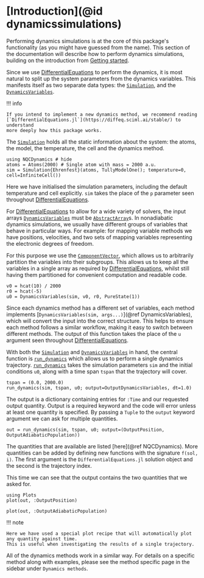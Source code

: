 # [Introduction](@id dynamicssimulations)

Performing dynamics simulations is at the core of this package's functionality
(as you might have guessed from the name).
This section of the documentation will describe how to perform dynamics simulations,
building on the introduction from [Getting started](@ref).

Since we use [DifferentialEquations](https://diffeq.sciml.ai/stable/)
to perform the dynamics, it is most natural
to split up the system parameters from the dynamics variables.
This manifests itself as two separate data types: the [`Simulation`](@ref), and the
[`DynamicsVariables`](@ref).

!!! info

    If you intend to implement a new dynamics method, we recommend reading
    [`DifferentialEquations.jl`](https://diffeq.sciml.ai/stable/) to understand
    more deeply how this package works.

The [`Simulation`](@ref) holds all the static information about the system: the atoms,
the model, the temperature, the cell and the dynamics method.

```@example dynamics
using NQCDynamics # hide
atoms = Atoms(2000) # Single atom with mass = 2000 a.u.
sim = Simulation{Ehrenfest}(atoms, TullyModelOne(); temperature=0, cell=InfiniteCell())
```
Here we have initialised the simulation parameters, including the default temperature and cell explicitly.
`sim` takes the place of the `p` parameter seen throughout [DifferentialEquations](https://diffeq.sciml.ai/stable/).

For [DifferentialEquations](https://diffeq.sciml.ai/stable/) to allow for a wide variety of solvers, 
the input arrays [`DynamicsVariables`](@ref) must be [`AbstractArray`](https://docs.julialang.org/en/v1/manual/interfaces/#man-interface-array)s.
In nonadiabatic dynamics simulations, we usually have different groups of variables that behave in particular ways.
For example: for mapping variable methods we have positions, velocities, and two sets of mapping variables representing
the electronic degrees of freedom.

For this purpose we use the [`ComponentVector`](https://github.com/jonniedie/ComponentArrays.jl), which allows us
to arbitrarily partition the variables into their subgroups.
This allows us to keep all the variables in a single array as required by
[DifferentialEquations](https://diffeq.sciml.ai/stable/),
whilst still having them partitioned for convenient computation and readable code.

```@example dynamics
v0 = hcat(10) / 2000
r0 = hcat(-5)
u0 = DynamicsVariables(sim, v0, r0, PureState(1))
```

Since each dynamics method has a different set of variables, each method implements
[`DynamicsVariables(sim, args...)`](@ref DynamicsVariables), which will convert the input into the correct
structure.
This helps to ensure each method follows a similar workflow, making it easy to switch between different methods.
The output of this function takes the place of the `u` argument seen throughout
[DifferentialEquations](https://diffeq.sciml.ai/stable/).

With both the [`Simulation`](@ref) and [`DynamicsVariables`](@ref) in hand,
the central function is [`run_dynamics`](@ref) which allows us to perform a single dynamics trajectory.
[`run_dynamics`](@ref) takes the simulation parameters `sim` and the initial conditions `u0`, along with a time span `tspan`
that the trajectory will cover.

```@example dynamics
tspan = (0.0, 2000.0)
run_dynamics(sim, tspan, u0; output=OutputDynamicsVariables, dt=1.0)
```

The output is a dictionary containing entries for `:Time` and our requested output quantity. 
Output is a required keyword and the code will error unless at least one quantity is specified.
By passing a `Tuple` to the `output` keyword argument we can ask for multiple quantities.

```@example dynamics
out = run_dynamics(sim, tspan, u0; output=(OutputPosition, OutputAdiabaticPopulation))
```
The quantities that are available are listed [here](@ref NQCDynamics).
More quantities can be added by defining new functions with the signature `f(sol, i)`.
The first argument is the `DifferentialEquations.jl` solution object and the second is the trajectory index.

This time we can see that the output contains the two quantities that we asked for.

```@example dynamics
using Plots
plot(out, :OutputPosition)
```

```@example dynamics
plot(out, :OutputAdiabaticPopulation)
```

!!! note

    Here we have used a special plot recipe that will automatically plot any quantity against time.
    This is useful when investigating the results of a single trajectory.

All of the dynamics methods work in a similar way. For details on a specific method along with examples,
please see the method specific page in the sidebar under `Dynamics methods`.
